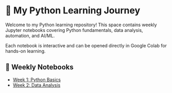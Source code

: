 # 🐍 My Python Learning Journey

Welcome to my Python learning repository! This space contains weekly Jupyter notebooks covering Python fundamentals, data analysis, automation, and AI/ML.

Each notebook is interactive and can be opened directly in Google Colab for hands-on learning.

## 📘 Weekly Notebooks
- [Week 1: Python Basics](https://colab.research.google.com/github/LeeMeadows/python-learning/blob/main/Python_Learning_Week1.ipynb)
- [Week 2: Data Analysis](https://colab.research.google.com/github/LeeMeadows/python-learning/blob/main/Python_Learning_Week2.ipynb)
